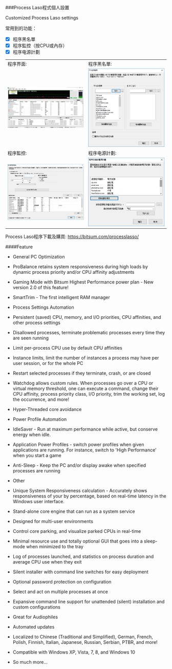 ###Process Laso程式個人設置

Customized Process Laso settings

常用到的功能：

- [x] 程序黑名單 
- [x] 程序監控（按CPU或內存）
- [x] 程序电源計劃

| | |
| :-- | :-- |
| 程序界面: | 程序黑名單: |
| <img width="410" src="img/1.jpg"> | <img width="410" src="img/2.jpg"> |
| 程序監控: | 程序电源計劃: |
| <img width="410" src="img/3.jpg"> | <img width="410" src="img/4.jpg"> |

Process Laso程序下載及購買: https://bitsum.com/processlasso/

####Feature

- General PC Optimization
 - ProBalance retains system responsiveness during high loads by dynamic process priority and/or CPU affinity adjustments
 - Gaming Mode with Bitsum Highest Performance power plan - New version 2.0 of this feature!
 - SmartTrim - The first intelligent RAM manager
 
- Process Settings Automation
 - Persistent (saved) CPU, memory, and I/O priorities, CPU affinities, and other process settings
 - Disallowed processes, terminate problematic processes every time they are seen running
 - Limit per-process CPU use by default CPU affinities
 - Instance limits, limit the number of instances a process may have per user session, or for the whole PC
 - Restart selected processes if they terminate, crash, or are closed
 - Watchdog allows custom rules. When processes go over a CPU or virtual memory threshold, one can execute a command, change their CPU affinity, process priority class, I/O priority, trim the working set, log the occurrence, and more!
 - Hyper-Threaded core avoidance
  
- Power Profile Automation
 - IdleSaver - Run at maximum performance while active, but conserve energy when idle.
 - Application Power Profiles - switch power profiles when given applications are running. For instance, switch to 'High Performance' when you start a game
 - Anti-Sleep - Keep the PC and/or display awake when specified processes are running

- Other
 - Unique System Responsiveness calculation - Accurately shows responsiveness of your by percentage, based on real-time latency in the Windows user interface.
 - Stand-alone core engine that can run as a system service
 - Designed for multi-user environments
 - Control core parking, and visualize parked CPUs in real-time
 - Minimal resource use and totally optional GUI that goes into a sleep-mode when minimized to the tray
 - Log of processes launched, and statistics on process duration and average CPU use when they exit
 - Silent installer with command line switches for easy deployment
 - Optional password protection on configuration
 - Select and act on multiple processes at once
 - Expansive command line support for unattended (silent) installation and custom configurations
 - Great for Audiophiles
 - Automated updates
 - Localized to Chinese (Traditional and Simplified), German, French, Polish, Finnish, Italian, Japanese, Russian, Serbian, PTBR, and more!
 - Compatible with Windows XP, Vista, 7, 8, and Windows 10
 - So much more...
